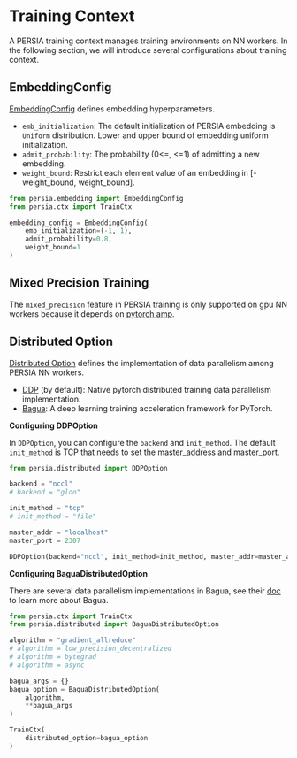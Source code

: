 # Training Context
<!-- 
PERSIA training context is a configurable context that help you to set the corresponding embedding training configuration. PERSIA support both gpu nn_worker and cpu nn_worker.Different type of nn_worker may not support the same feature.Usually the gpu nn_worker will do will perform than the cpu nn_worker. -->

A PERSIA training context manages training environments on NN workers. In the following section, we will introduce several configurations about training context.

<!-- We will introduce several configurations that may help you to configure your task while using PERSIA in training job. -->

## EmbeddingConfig

[EmbeddingConfig](https://persiaml.pages.dev/main/autoapi/persia/embedding/#persia.embedding.EmbeddingConfig) defines embedding hyperparameters.

- `emb_initialization`: The default initialization of PERSIA embedding is `Uniform` distribution. Lower and upper bound of embedding uniform initialization.
- `admit_probability`: The probability (0<=, <=1) of admitting a new embedding.
- `weight_bound`: Restrict each element value of an embedding in [-weight_bound, weight_bound].

```python
from persia.embedding import EmbeddingConfig
from persia.ctx import TrainCtx

embedding_config = EmbeddingConfig(
    emb_initialization=(-1, 1),
    admit_probability=0.8,
    weight_bound=1
)

```

## Mixed Precision Training

The `mixed_precision` feature in PERSIA training is only supported on gpu NN workers because it depends on [pytorch amp](https://pytorch.org/docs/stable/amp.html).

<!-- And it only improves the speed of the dense model training and reduce the corresponding device memory cost. It won increase or reduce the data for the embedding. -->

## Distributed Option

[Distributed Option](https://persiaml.pages.dev/main/autoapi/persia/distributed/#module-persia.distributed) defines the implementation of data parallelism among PERSIA NN workers.
<!-- Distributed training in PERSIA is easy to configuration. We already integrated two distributed option for you to use. -->

- [DDP](https://pytorch.org/docs/stable/distributed.html) (by default): Native pytorch distributed training data parallelism implementation.
- [Bagua](https://tutorials.baguasys.com/introduction): A deep learning training acceleration framework for PyTorch.

**Configuring DDPOption**

In `DDPOption`, you can configure the `backend` and `init_method`. The default `init_method` is TCP that needs to set the master_address and master_port.

```python
from persia.distributed import DDPOption

backend = "nccl"
# backend = "gloo"

init_method = "tcp"
# init_method = "file"

master_addr = "localhost"
master_port = 2307

DDPOption(backend="nccl", init_method=init_method, master_addr=master_addr, master_port=master_port)
```

**Configuring BaguaDistributedOption**

<!-- Bagua support multiple data parallelism implementation that may help you speedup the training speed. Review the [doc](https://tutorials.baguasys.com/algorithms/) to select the best one for you. -->

There are several data parallelism implementations in Bagua, see their [doc](https://tutorials.baguasys.com/algorithms/) to learn more about Bagua.

```python
from persia.ctx import TrainCtx
from persia.distributed import BaguaDistributedOption

algorithm = "gradient_allreduce"
# algorithm = low_precision_decentralized
# algorithm = bytegrad
# algorithm = async

bagua_args = {}
bagua_option = BaguaDistributedOption(
    algorithm,
    **bagua_args
)

TrainCtx(
    distributed_option=bagua_option
)
```